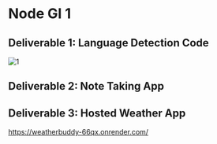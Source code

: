 # Node GI 1

## Deliverable 1: Language Detection Code
![1](https://github.com/user-attachments/assets/fd1e3d47-ae8e-40a2-9e58-3927b38169eb)


## Deliverable 2: Note Taking App


## Deliverable 3: Hosted Weather App 
https://weatherbuddy-66qx.onrender.com/
